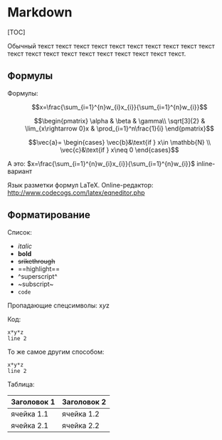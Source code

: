 # Markdown

[TOC]

Обычный текст текст текст текст текст текст текст текст текст текст текст текст текст текст текст текст текст текст текст текст.

## Формулы

Формулы:

$$x=\frac{\sum_{i=1}^{n}w_{i}x_{i}}{\sum_{i=1}^{n}w_{i}}$$

$$\begin{pmatrix}
\alpha & \beta & \gamma\\
\sqrt[3]{2} & \lim_{x\rightarrow 0}x & \prod_{i=1}^n\frac{1}{i}
\end{pmatrix}$$

$$\vec{a}=
\begin{cases}
\vec{b}&\text{if } x\in \mathbb{N} \\
\vec{c}&\text{if } x\neq 0
\end{cases}$$

А это: $x=\frac{\sum_{i=1}^{n}w_{i}x_{i}}{\sum_{i=1}^{n}w_{i}}$ inline-вариант

Язык разметки формул LaTeX. Online-редактор: http://www.codecogs.com/latex/eqneditor.php

## Форматирование

Список:
- *italic*
- **bold**
- ~~srikethrough~~
- ==highlight==
- ^superscript^
- ~subscript~
- `code`

Пропадающие спецсимволы: x*y*z

Код:

	x*y*z
	line 2

То же самое другим способом:

```
x*y*z
line 2
```

Таблица:

| Заголовок 1 | Заголовок 2 |
|-------------|-------------|
| ячейка 1.1  | ячейка 1.2  |
| ячейка 2.1  | ячейка 2.2  |


